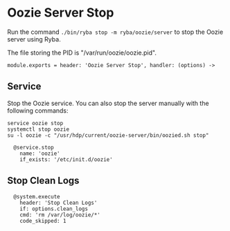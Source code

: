 
# Oozie Server Stop

Run the command `./bin/ryba stop -m ryba/oozie/server` to stop the Oozie
server using Ryba.

The file storing the PID is "/var/run/oozie/oozie.pid".

    module.exports = header: 'Oozie Server Stop', handler: (options) ->

## Service

Stop the Oozie service. You can also stop the server manually with the
following commands:

```
service oozie stop
systemctl stop oozie
su -l oozie -c "/usr/hdp/current/oozie-server/bin/oozied.sh stop"
```

      @service.stop
        name: 'oozie'
        if_exists: '/etc/init.d/oozie'

## Stop Clean Logs

      @system.execute
        header: 'Stop Clean Logs'
        if: options.clean_logs
        cmd: 'rm /var/log/oozie/*'
        code_skipped: 1
